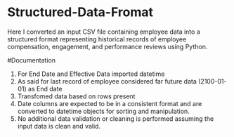 # Structured-Data-Fromat
Here I converted an input CSV file containing employee data into a structured format representing historical records of employee compensation, engagement, and performance reviews using Python. 

#Documentation
1. For End Date and Effective Data imported datetime
2. As said for last record of employee considered far future data (2100-01-01) as End date
3. Transfomed data based on rows present 
4. Date columns are expected to be in a consistent format and are converted to datetime objects for sorting and manipulation.
5. No additional data validation or cleaning is performed assuming the input data is clean and valid.
